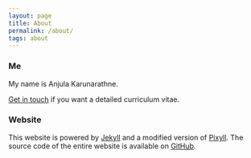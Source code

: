 ```yaml
---
layout: page
title: About
permalink: /about/
tags: about
---
```


### Me

My name is Anjula Karunarathne.
<!--
I started my career in 2004 developing Java enterprise applications. I have
worked both in Italy and in the United Kingdom on software deployed to a wide
range of customers: petrol companies, hospitals, job centres, insurance
companies, banks, fashion stores, colour and additive factories.

In 2015 my interest has shifted towards functional programming thanks to
languages such as Scheme and Clojure. Since
[2017](https://manuel-uberti.github.io/programming/2017/03/12/anewjob/) my daily
job involves Clojure and ClojureScript at [7bridges](https://7bridges.eu/). My
open source work is available on [GitHub](https://github.com/manuel-uberti).
-->
[Get in touch](https://anjulalk.github.io/contact/) if you want a
detailed curriculum vitae.

### Website

This website is powered by [Jekyll](https://jekyllrb.com/) and a modified
version of [Pixyll](http://pixyll.com/). The source code of the entire website
is available on
[GitHub](https://github.com/anjulalk/anjulalk.github.io).
